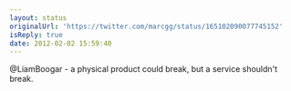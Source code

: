 ```yaml
---
layout: status
originalUrl: 'https://twitter.com/marcgg/status/165102090077745152'
isReply: true
date: 2012-02-02 15:59:40
---
```


@LiamBoogar - a physical product could break, but a service shouldn't break.
